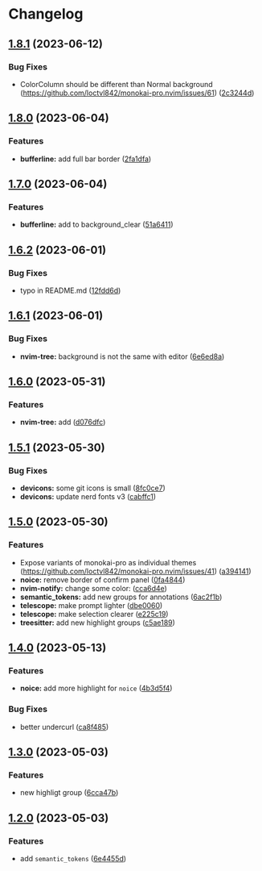 # Changelog

## [1.8.1](https://github.com/loctvl842/monokai-pro.nvim/compare/v1.8.0...v1.8.1) (2023-06-12)


### Bug Fixes

* ColorColumn should be different than Normal background (https://github.com/loctvl842/monokai-pro.nvim/issues/61) ([2c3244d](https://github.com/loctvl842/monokai-pro.nvim/commit/2c3244df2ad94227279fd10cc3a3dbe628eb21ef))

## [1.8.0](https://github.com/loctvl842/monokai-pro.nvim/compare/v1.7.0...v1.8.0) (2023-06-04)


### Features

* **bufferline:** add full bar border ([2fa1dfa](https://github.com/loctvl842/monokai-pro.nvim/commit/2fa1dfa0404fbb0ef0eb1b3f6b12d25bdcbe8caa))

## [1.7.0](https://github.com/loctvl842/monokai-pro.nvim/compare/v1.6.2...v1.7.0) (2023-06-04)


### Features

* **bufferline:** add to background_clear ([51a6411](https://github.com/loctvl842/monokai-pro.nvim/commit/51a64114adf3d5e83ba44c434f818143bd2cd00f))

## [1.6.2](https://github.com/loctvl842/monokai-pro.nvim/compare/v1.6.1...v1.6.2) (2023-06-01)


### Bug Fixes

* typo in README.md ([12fdd6d](https://github.com/loctvl842/monokai-pro.nvim/commit/12fdd6d9baf117257492c79c16351b1100fa4074))

## [1.6.1](https://github.com/loctvl842/monokai-pro.nvim/compare/v1.6.0...v1.6.1) (2023-06-01)


### Bug Fixes

* **nvim-tree:** background is not the same with editor ([6e6ed8a](https://github.com/loctvl842/monokai-pro.nvim/commit/6e6ed8aa931f6aa949e3f31bd4bfbee9cf1e49b5))

## [1.6.0](https://github.com/loctvl842/monokai-pro.nvim/compare/v1.5.1...v1.6.0) (2023-05-31)


### Features

* **nvim-tree:** add ([d076dfc](https://github.com/loctvl842/monokai-pro.nvim/commit/d076dfcfa6ccfac781d6047bd145b5aa896c664f))

## [1.5.1](https://github.com/loctvl842/monokai-pro.nvim/compare/v1.5.0...v1.5.1) (2023-05-30)


### Bug Fixes

* **devicons:** some git icons is small ([8fc0ce7](https://github.com/loctvl842/monokai-pro.nvim/commit/8fc0ce72f4aeaf9a8cd406e736417e251d0db2b5))
* **devicons:** update nerd fonts v3 ([cabffc1](https://github.com/loctvl842/monokai-pro.nvim/commit/cabffc1569fc0c123919e7ba544c69df4e1dc23f))

## [1.5.0](https://github.com/loctvl842/monokai-pro.nvim/compare/v1.4.0...v1.5.0) (2023-05-30)


### Features

* Expose variants of monokai-pro as individual themes (https://github.com/loctvl842/monokai-pro.nvim/issues/41) ([a394141](https://github.com/loctvl842/monokai-pro.nvim/commit/a394141fc993c39d9ffce5b8b6fcab7308d3cf6f))
* **noice:** remove border of confirm panel ([0fa4844](https://github.com/loctvl842/monokai-pro.nvim/commit/0fa4844cdabf92ff5719994e0410178ffc0be077))
* **nvim-notify:** change some color: ([cca6d4e](https://github.com/loctvl842/monokai-pro.nvim/commit/cca6d4e478c6fbc86e24221d03e0c5528664851b))
* **semantic_tokens:** add new groups for annotations ([6ac2f1b](https://github.com/loctvl842/monokai-pro.nvim/commit/6ac2f1b6821dfbe5fd953e38526ac6402ebb67c6))
* **telescope:** make prompt lighter ([dbe0060](https://github.com/loctvl842/monokai-pro.nvim/commit/dbe00603c4194d98a579d1f66bd27b2a178df3e3))
* **telescope:** make selection clearer ([e225c19](https://github.com/loctvl842/monokai-pro.nvim/commit/e225c198635640143d9e9d3f27e02514ed7a00f3))
* **treesitter:** add new highlight groups ([c5ae189](https://github.com/loctvl842/monokai-pro.nvim/commit/c5ae189864f955d8f696865800374072e1ab8a6a))

## [1.4.0](https://github.com/loctvl842/monokai-pro.nvim/compare/v1.3.0...v1.4.0) (2023-05-13)


### Features

* **noice:** add more highlight for `noice` ([4b3d5f4](https://github.com/loctvl842/monokai-pro.nvim/commit/4b3d5f4c22185f635810d1707113b716b08ac0f1))


### Bug Fixes

* better undercurl ([ca8f485](https://github.com/loctvl842/monokai-pro.nvim/commit/ca8f4851564f8bf5d90a69f6837eda50c2291046))

## [1.3.0](https://github.com/loctvl842/monokai-pro.nvim/compare/v1.2.0...v1.3.0) (2023-05-03)


### Features

* new highligt group ([6cca47b](https://github.com/loctvl842/monokai-pro.nvim/commit/6cca47b5ce1196a015eb5fd8b65c53bd8fa36386))

## [1.2.0](https://github.com/loctvl842/monokai-pro.nvim/compare/v1.1.10...v1.2.0) (2023-05-03)


### Features

* add `semantic_tokens` ([6e4455d](https://github.com/loctvl842/monokai-pro.nvim/commit/6e4455db8098e16f1df45b3e96e290e2345ed7c7))
